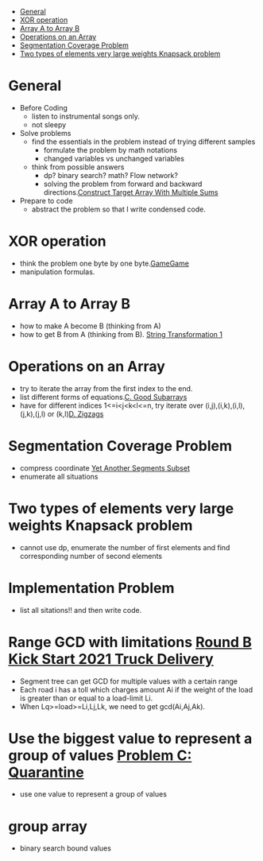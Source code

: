 - [General](#general)
- [XOR operation](#xor-operation)
- [Array A to Array B](#array-a-to-array-b)
- [Operations on an Array](#operations-on-an-array)
- [Segmentation Coverage Problem](#segmentation-coverage-problem)
- [Two types of elements very large weights Knapsack problem](#two-types-of-elements-very-large-weights-knapsack-problem)


# General
  - Before Coding
    - listen to instrumental songs only.
    - not sleepy
  - Solve problems
    - find the essentials in the problem instead of trying different samples
      - formulate the problem by math notations
      - changed variables vs unchanged variables
    - think from possible answers
      - dp? binary search? math? Flow network?
      - solving the problem from forward and backward directions.[Construct Target Array With Multiple Sums](https://leetcode.com/explore/featured/card/may-leetcoding-challenge-2021/599/week-2-may-8th-may-14th/3737/)
  - Prepare to code
    - abstract the problem so that I write condensed code.
  



# XOR operation
  - think the problem one byte by one byte.[GameGame](https://codeforces.com/contest/1383/problem/B)
  - manipulation formulas.
  
# Array A to Array B
  - how to make A become B (thinking from A)
  - how to get B from A (thinking from B). [String Transformation 1](https://codeforces.com/contest/1383/problem/A)
  
# Operations on an Array
  - try to iterate the array from the first index to the end.
  - list different forms of equations.[C. Good Subarrays](https://codeforces.com/contest/1398/problem/C)
  - have for different indices 1<=i<j<k<l<=n, try iterate over (i,j),(i,k),(i,l),(j,k),(j,l) or (k,l)[D. Zigzags](https://codeforces.com/contest/1400/problem/D)  

# Segmentation Coverage Problem
   - compress coordinate [Yet Another Segments Subset](https://codeforces.com/contest/1399/problem/F)
   - enumerate all situations
  
# Two types of elements very large weights Knapsack problem
  - cannot use dp, enumerate the number of first elements and find corresponding number of second elements

# Implementation Problem
  - list all sitations!! and then write code. 

# Range GCD with limitations [Round B Kick Start 2021 Truck Delivery](https://codingcompetitions.withgoogle.com/kickstart/round/0000000000435a5b/000000000077a885#problem)
  - Segment tree can get GCD for multiple values with a certain range
  - Each road i has a toll which charges amount Ai if the weight of the load is greater than or equal to a load-limit Li. 
  - When Lq>=load>=Li,Lj,Lk, we need to get gcd(Ai,Aj,Ak).

# Use the biggest value to represent a group of values [Problem C: Quarantine](https://www.facebook.com/codingcompetitions/hacker-cup/2020/round-1/problems/C)
  - use one value to represent a group of values


# group array
 - binary search bound values